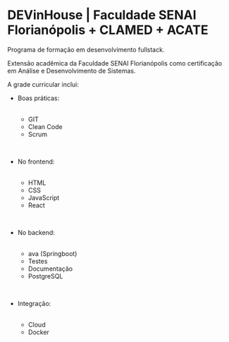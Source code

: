 # DEVinHouse | Faculdade SENAI Florianópolis + CLAMED + ACATE
 
 Programa de formação em desenvolvimento fullstack.

Extensão acadêmica da Faculdade SENAI Florianópolis como certificação em Análise e Desenvolvimento de Sistemas.

A grade curricular inclui:

<ul>
<li>Boas práticas:</li>
 <br>
 <ul>
 <li>GIT</li>
 <li>Clean Code</li>
 <li>Scrum</li>
</ul>
 </ul>
<br>
 
<ul>
 <li>No frontend:</li>
 <br>
 <ul>
  <li>HTML</li>
  <li>CSS</li>
  <li>JavaScript</li>
  <li>React</li>
 </ul>
 </ul>
 <br>

<ul>
 <li>No backend:</li>
 <br>
 <ul>
  <li>ava (Springboot)</li>
  <li>Testes</li>
  <li>Documentação</li>
  <li>PostgreSQL</li>
 </ul>
 </ul>
 <br>

 <ul>
  <li>Integração:</li>
  <br>
  <ul>
   <li>Cloud</li>
   <li>Docker</li>
  </ul>
